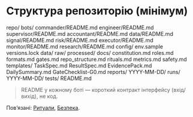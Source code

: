 # Структура репозиторію (мінімум)
repo/
bots/
commander/README.md
engineer/README.md
supervisor/README.md
accountant/README.md
data/README.md
signal/README.md
risk/README.md
executor/README.md
monitor/README.md
research/README.md
config/
env.sample
versions.lock
data/
raw/
processed/
docs/
constitution.md
roles.md
formats.md
gates.md
repo_structure.md
rituals.md
metrics.md
safety.md
templates/
TaskSpec.md
ResultSpec.md
EvidencePack.md
DailySummary.md
GateChecklist-G0.md
reports/
YYYY-MM-DD/
runs/
YYYY-MM-DD/
tests/
README.md

> README у кожному боті — короткий контракт інтерфейсу (вхід/вихід), не код.

Пов’язані: [Ритуали](rituals.md), [Безпека](safety.md).
